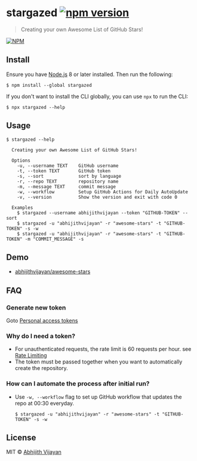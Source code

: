 # stargazed [![npm version](https://img.shields.io/npm/v/stargazed)](https://www.npmjs.com/package/stargazed)

> Creating your own Awesome List of GitHub Stars!

[![NPM](https://nodei.co/npm/stargazed.png?downloads=true&stars=true)](https://nodei.co/npm/stargazed/)

## Install

Ensure you have [Node.js](https://nodejs.org) 8 or later installed. Then run the following:

```
$ npm install --global stargazed
```

If you don't want to install the CLI globally, you can use `npx` to run the CLI:

```
$ npx stargazed --help
```

## Usage

```
$ stargazed --help

  Creating your own Awesome List of GitHub Stars!

  Options
    -u, --username TEXT    GitHub username
    -t, --token TEXT       GitHub token
    -s, --sort             sort by language
    -r, --repo TEXT  	   repository name
    -m, --message TEXT     commit message
    -w, --workflow         Setup GitHub Actions for Daily AutoUpdate
    -v, --version          Show the version and exit with code 0

  Examples
    $ stargazed --username abhijithvijayan --token "GITHUB-TOKEN" --sort
    $ stargazed -u "abhijithvijayan" -r "awesome-stars" -t "GITHUB-TOKEN" -s -w
    $ stargazed -u "abhijithvijayan" -r "awesome-stars" -t "GITHUB-TOKEN" -m "COMMIT_MESSAGE" -s
```

## Demo

- [abhijithvijayan/awesome-stars](https://github.com/abhijithvijayan/awesome-stars)

## FAQ

### Generate new token

Goto [Personal access tokens](https://github.com/settings/tokens)

### Why do I need a token?

- For unauthenticated requests, the rate limit is 60 requests per
  hour.
  see [Rate Limiting](https://developer.github.com/v3/#rate-limiting)
- The token must be passed together when you want to automatically
  create the repository.

### How can I automate the process after initial run?

- Use `-w, --workflow` flag to set up GitHub workflow that updates the repo at 00:30 everyday.
  ```
  $ stargazed -u "abhijithvijayan" -r "awesome-stars" -t "GITHUB-TOKEN" -s -w
  ```

## License

MIT © [Abhijith Vijayan](https://abhijithvijayan.in)
